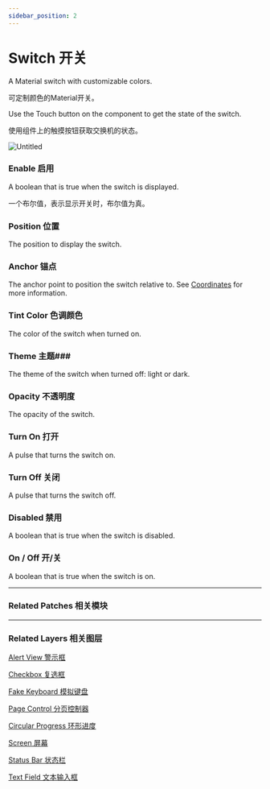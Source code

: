 ```yaml
---
sidebar_position: 2
---
```


# Switch 开关

A Material switch with customizable colors.

可定制颜色的Material开关。

Use the Touch button on the component to get the state of the switch.

使用组件上的触摸按钮获取交换机的状态。

![Untitled](https://s3.us-west-2.amazonaws.com/secure.notion-static.com/276d1b03-8e10-4998-823c-f895bf12b0c2/Untitled.png?X-Amz-Algorithm=AWS4-HMAC-SHA256&X-Amz-Content-Sha256=UNSIGNED-PAYLOAD&X-Amz-Credential=AKIAT73L2G45EIPT3X45%2F20220602%2Fus-west-2%2Fs3%2Faws4_request&X-Amz-Date=20220602T190357Z&X-Amz-Expires=86400&X-Amz-Signature=1ebb14cf937ff4dc007634a5e77337aa4c1ac91806418f186eb0c901de6616a9&X-Amz-SignedHeaders=host&response-content-disposition=filename%20%3D%22Untitled.png%22&x-id=GetObject)

### Enable 启用

A boolean that is true when the switch is displayed.

一个布尔值，表示显示开关时，布尔值为真。

### Position 位置

The position to display the switch.

### Anchor 锚点

The anchor point to position the switch relative to. See [Coordinates](https://www.notion.so/Coordinates-bd835085db7c48e49e00a66e5e44caf2) for more information.

### Tint Color 色调颜色

The color of the switch when turned on.

### Theme 主题### 

The theme of the switch when turned off: light or dark.

### Opacity 不透明度

The opacity of the switch.

### Turn On 打开

A pulse that turns the switch on.

### Turn Off 关闭

A pulse that turns the switch off.

### Disabled 禁用

A boolean that is true when the switch is disabled.

### On / Off 开/关

A boolean that is true when the switch is on.

------

### Related Patches 相关模块

------

### Related Layers 相关图层

[Alert View 警示框](https://www.notion.so/Alert-View-82a7c414b0c04e489c7efe4bea7a239d)

[Checkbox 复选框](https://www.notion.so/Checkbox-3b26d11b40fe4fd6b4331fa09afc1b47)

[Fake Keyboard 模拟键盘](https://www.notion.so/Fake-Keyboard-3feb346590de4ff3822b6079c7dc17b9)

[Page Control 分页控制器](https://www.notion.so/Page-Control-73fd8adb143a4b34a3267ece18dfd876)

[Circular Progress 环形进度](https://www.notion.so/Circular-Progress-df848ba8986b4983aaa59dbf7c05faae)

[Screen 屏幕](https://www.notion.so/Screen-a0d1e5fd463540a6b93c635a9706cab2)

[Status Bar 状态栏](https://www.notion.so/Status-Bar-c2583cf542a241949665528cff2c5031)

[Text Field 文本输入框](https://www.notion.so/Text-Field-4a2ab8b08c3a49d19b19e4f715dedf41)
